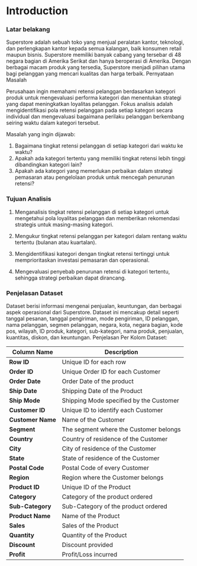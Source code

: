 # Introduction

### Latar belakang

Superstore adalah sebuah toko yang menjual peralatan kantor, teknologi, dan perlengkapan kantor kepada semua kalangan, baik konsumen retail maupun bisnis. Superstore memiliki banyak cabang yang tersebar di 48 negara bagian di Amerika Serikat dan hanya beroperasi di Amerika. Dengan berbagai macam produk yang tersedia, Superstore menjadi pilihan utama bagi pelanggan yang mencari kualitas dan harga terbaik.
Pernyataan Masalah

Perusahaan ingin memahami retensi pelanggan berdasarkan kategori produk untuk mengevaluasi performa kategori dan menentukan strategi yang dapat meningkatkan loyalitas pelanggan. Fokus analisis adalah mengidentifikasi pola retensi pelanggan pada setiap kategori secara individual dan mengevaluasi bagaimana perilaku pelanggan berkembang seiring waktu dalam kategori tersebut.

Masalah yang ingin dijawab:

1. Bagaimana tingkat retensi pelanggan di setiap kategori dari waktu ke waktu?
2. Apakah ada kategori tertentu yang memiliki tingkat retensi lebih tinggi dibandingkan kategori lain?
3. Apakah ada kategori yang memerlukan perbaikan dalam strategi pemasaran atau pengelolaan produk untuk mencegah penurunan retensi?

### Tujuan Analisis

1. Menganalisis tingkat retensi pelanggan di setiap kategori untuk mengetahui pola loyalitas pelanggan dan memberikan rekomendasi strategis untuk masing-masing kategori.

2. Mengukur tingkat retensi pelanggan per kategori dalam rentang waktu tertentu (bulanan atau kuartalan).

3. Mengidentifikasi kategori dengan tingkat retensi tertinggi untuk memprioritaskan investasi pemasaran dan operasional.

4. Mengevaluasi penyebab penurunan retensi di kategori tertentu, sehingga strategi perbaikan dapat dirancang.

### Penjelasan Dataset

Dataset berisi informasi mengenai penjualan, keuntungan, dan berbagai aspek operasional dari Superstore. Dataset ini mencakup detail seperti tanggal pesanan, tanggal pengiriman, mode pengiriman, ID pelanggan, nama pelanggan, segmen pelanggan, negara, kota, negara bagian, kode pos, wilayah, ID produk, kategori, sub-kategori, nama produk, penjualan, kuantitas, diskon, dan keuntungan.
Penjelasan Per Kolom Dataset:

| **Column Name**   | **Description**                                      |
|-------------------|------------------------------------------------------|
| **Row ID**        | Unique ID for each row                               |
| **Order ID**      | Unique Order ID for each Customer                    |
| **Order Date**    | Order Date of the product                            |
| **Ship Date**     | Shipping Date of the Product                         |
| **Ship Mode**     | Shipping Mode specified by the Customer              |
| **Customer ID**   | Unique ID to identify each Customer                 |
| **Customer Name** | Name of the Customer                                 |
| **Segment**       | The segment where the Customer belongs              |
| **Country**       | Country of residence of the Customer                |
| **City**          | City of residence of the Customer                   |
| **State**         | State of residence of the Customer                  |
| **Postal Code**   | Postal Code of every Customer                       |
| **Region**        | Region where the Customer belongs                   |
| **Product ID**    | Unique ID of the Product                            |
| **Category**      | Category of the product ordered                     |
| **Sub-Category**  | Sub-Category of the product ordered                 |
| **Product Name**  | Name of the Product                                  |
| **Sales**         | Sales of the Product                                 |
| **Quantity**      | Quantity of the Product                              |
| **Discount**      | Discount provided                                    |
| **Profit**        | Profit/Loss incurred                                 |
